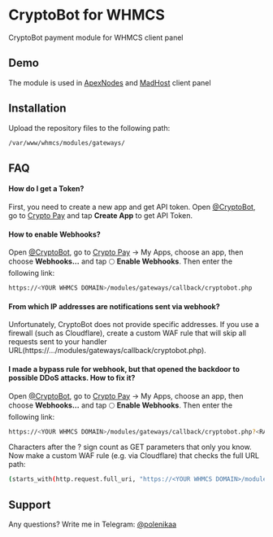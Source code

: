 
# CryptoBot for WHMCS

CryptoBot payment module for WHMCS client panel


## Demo

The module is used in [ApexNodes](https://client.apexnodes.xyz) and [MadHost](https://my.madhost.pw) client panel


## Installation

Upload the repository files to the following path:

```bash
/var/www/whmcs/modules/gateways/
```


## FAQ

#### How do I get a Token?

First, you need to create a new app and get API token. Open [@CryptoBot](http://t.me/CryptoBot?start=pay), go to [Crypto Pay](https://t.me/CryptoBot?start=pay) and tap **Create App** to get API Token.

#### How to enable Webhooks?

Open [@CryptoBot](http://t.me/CryptoBot?start=pay), go to [Crypto Pay](https://t.me/CryptoBot?start=pay) → My Apps, choose an app, then choose **Webhooks...** and tap 🌕 **Enable Webhooks**. Then enter the following link:
```bash
https://<YOUR WHMCS DOMAIN>/modules/gateways/callback/cryptobot.php
```

#### From which IP addresses are notifications sent via webhook?

Unfortunately, CryptoBot does not provide specific addresses. If you use a firewall (such as Cloudflare), create a custom WAF rule that will skip all requests sent to your handler URL(https://.../modules/gateways/callback/cryptobot.php).

#### I made a bypass rule for webhook, but that opened the backdoor to possible DDoS attacks. How to fix it?

Open [@CryptoBot](http://t.me/CryptoBot?start=pay), go to [Crypto Pay](https://t.me/CryptoBot?start=pay) → My Apps, choose an app, then choose **Webhooks...** and tap 🌕 **Enable Webhooks**. Then enter the following link:
```bash
https://<YOUR WHMCS DOMAIN>/modules/gateways/callback/cryptobot.php?<RANDOM CHARACTERS WITHOUT SPACES>
```

Characters after the ? sign count as GET parameters that only you know. Now make a custom WAF rule (e.g. via Cloudflare) that checks the full URL path:
```bash
(starts_with(http.request.full_uri, "https://<YOUR WHMCS DOMAIN>/modules/gateways/callback/cryptobot.php?<RANDOM CHARACTERS WITHOUT SPACES>"))
```
## Support

Any questions? Write me in Telegram: [@polenikaa](https://t.me/polenikaa)

